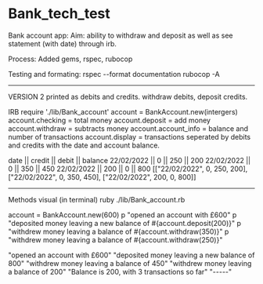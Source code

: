 # Bank_tech_test
Bank account app: 
Aim: ability to withdraw and deposit as well as see statement (with date) through irb.

Process:
Added gems, rspec, rubocop

Testing and formating: 
rspec --format documentation 
rubocop -A

------
VERSION 2
printed as debits and credits.
withdraw debits, deposit credits.

IRB
require './lib/Bank_account'
account = BankAccount.new(intergers)
account.checking = total money
account.deposit = add money
account.withdraw = subtracts money
account.account_info = balance and number of transactions
account.display = transactions seperated by debits and credits with the date and account balance.


date       || credit || debit || balance
22/02/2022 || 0 || 250 || 200
22/02/2022 || 0 || 350 || 450
22/02/2022 || 200 || 0 || 800
[["22/02/2022", 0, 250, 200], ["22/02/2022", 0, 350, 450], ["22/02/2022", 200, 0, 800]]

------
Methods visual
(in terminal) ruby ./lib/Bank_account.rb  

account = BankAccount.new(600)
p "opened an account with £600" 
p "deposited money leaving a new balance of #{account.deposit(200)}"
p "withdrew money leaving a balance of #{account.withdraw(350)}"
p "withdrew money leaving a balance of #{account.withdraw(250)}"


"opened an account with £600"
"deposited money leaving a new balance of 800"
"withdrew money leaving a balance of 450"
"withdrew money leaving a balance of 200"
"Balance is 200, with 3 transactions so far"
"-----"


